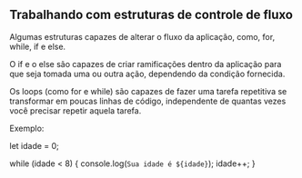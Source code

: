 ## Trabalhando com estruturas de controle de fluxo

Algumas estruturas capazes de alterar o fluxo da aplicação, como, for, while, if e else.

O if e o else são capazes de criar ramificações dentro da aplicação para que seja tomada uma ou outra ação, dependendo da condição fornecida.

Os loops (como for e while) são capazes de fazer uma tarefa repetitiva se transformar em poucas linhas de código, independente de quantas vezes você precisar repetir aquela tarefa.


Exemplo: 

let idade = 0;

while (idade < 8) {
    console.log(`Sua idade é ${idade}`);
    idade++;
}